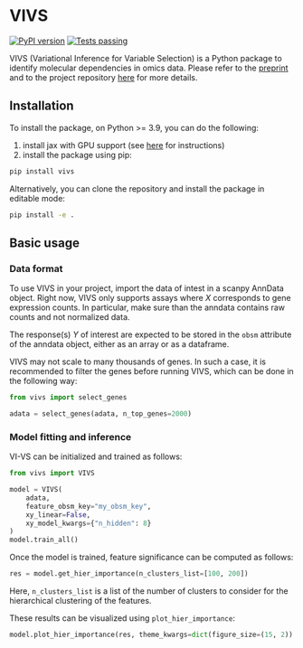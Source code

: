 # VIVS

[![PyPI version](https://badge.fury.io/py/vivs.svg)](https://badge.fury.io/py/vivs)
[![Tests passing](https://github.com/YosefLab/VIVS/actions/workflows/main.yml/badge.svg)](https://github.com/YosefLab/VIVS/actions/workflows/main.yml)


VIVS (Variational Inference for Variable Selection) is a Python package to identify molecular dependencies in omics data.
Please refer to the [preprint](https://www.biorxiv.org/content/10.1101/2023.11.03.565520v1)
and to the project repository [here](https://github.com/YosefLab/VIVS) for more details.

## Installation

To install the package, on Python >= 3.9, you can do the following:
1. install jax with GPU support (see [here](https://jax.readthedocs.io/en/latest/installation.html) for instructions)
2. install the package using pip:

```bash
pip install vivs
```
Alternatively, you can clone the repository and install the package in editable mode:

```bash
pip install -e .
```

## Basic usage

### Data format
To use VIVS in your project, import the data of intest in a scanpy AnnData object.
Right now, VIVS only supports assays where $X$ corresponds to gene expression counts.
In particular, make sure than the anndata contains raw counts and not normalized data.

The response(s) $Y$ of interest are expected to be stored in the `obsm` attribute of the anndata object, either as an array or as a dataframe.

VIVS may not scale to many thousands of genes.
In such a case, it is recommended to filter the genes before running VIVS, which can be done in the following way:

```python
from vivs import select_genes

adata = select_genes(adata, n_top_genes=2000)

```


### Model fitting and inference
VI-VS can be initialized and trained as follows:

```python
from vivs import VIVS

model = VIVS(
    adata,
    feature_obsm_key="my_obsm_key",
    xy_linear=False,
    xy_model_kwargs={"n_hidden": 8}
)
model.train_all()
```

Once the model is trained, feature significance can be computed as follows:

```python
res = model.get_hier_importance(n_clusters_list=[100, 200])
```
Here, `n_clusters_list` is a list of the number of clusters to consider for the hierarchical clustering of the features.

These results can be visualized using `plot_hier_importance`:

```python
model.plot_hier_importance(res, theme_kwargs=dict(figure_size=(15, 2))
```